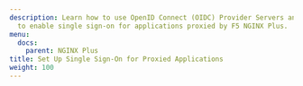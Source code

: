 ```yaml
---
description: Learn how to use OpenID Connect (OIDC) Provider Servers and Services
  to enable single sign-on for applications proxied by F5 NGINX Plus.
menu:
  docs:
    parent: NGINX Plus
title: Set Up Single Sign-On for Proxied Applications
weight: 100
---
```

